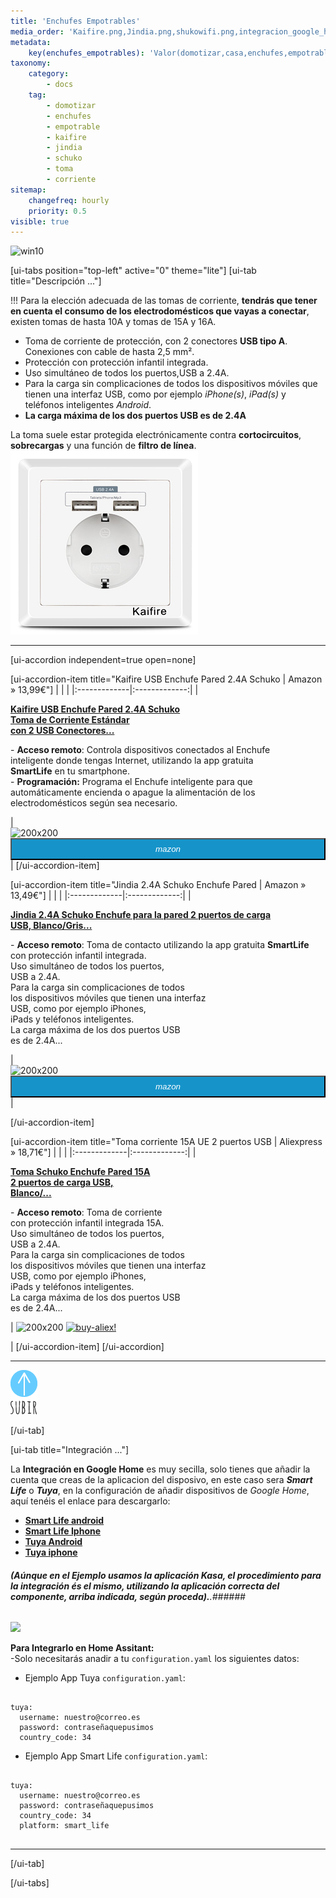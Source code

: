 ```yaml
---
title: 'Enchufes Empotrables'
media_order: 'Kaifire.png,Jindia.png,shukowifi.png,integracion_google_home.gif,up1_azul1.png'
metadata:
    key(enchufes_empotrables): 'Valor(domotizar,casa,enchufes,empotrables,toma,corriente,kaifire,jindia,schuko,aliexpress,amazon)'
taxonomy:
    category:
        - docs
    tag:
        - domotizar
        - enchufes
        - empotrable
        - kaifire
        - jindia
        - schuko
        - toma
        - corriente
sitemap:
    changefreq: hourly
    priority: 0.5
visible: true
---
```


![win10](image://os-compat.png)

[ui-tabs position="top-left" active="0" theme="lite"]
[ui-tab title="Descripción ..."]

!!! Para la elección adecuada de las tomas de corriente, **tendrás que  tener en cuenta el consumo de los electrodomésticos que vayas a conectar**, existen tomas de hasta 10A y tomas de 15A y 16A.

+ Toma de corriente de protección, con 2 conectores **USB tipo A**. Conexiones con cable de hasta 2,5 mm².
+ Protección con protección infantil integrada.
+ Uso simultáneo de todos los puertos,USB a 2.4A.
+ Para la carga sin complicaciones de todos los dispositivos móviles que tienen una interfaz USB, como por ejemplo _iPhone(s)_, _iPad(s)_ y teléfonos inteligentes _Android_.
+ **La carga máxima de los dos puertos USB es de 2.4A**

La toma suele estar protegida electrónicamente contra **cortocircuitos**, **sobrecargas** y una función de **filtro de línea**.
![](Kaifire.png)

---

[ui-accordion independent=true open=none]

[ui-accordion-item title="Kaifire USB Enchufe Pared 2.4A Schuko | Amazon » 13,99€"]
|  |  |
|:-------------|:-------------:|
| <p>[**Kaifire USB Enchufe Pared 2.4A Schuko<br/> Toma de Corriente Estándar<br/> con 2 USB Conectores...**](https://amzn.to/2HqTtKl)</p><p>- **Acceso remoto**: Controla dispositivos conectados al Enchufe<br/>inteligente donde tengas Internet, utilizando la app gratuita<br/> **SmartLife** en tu smartphone.<br/>- **Programación:** Programa el Enchufe inteligente para que<br/>automáticamente encienda o apague la alimentación de los<br/> electrodomésticos según sea necesario.</p> | <div> ![200x200][amzn-Kaifire] <a href="https://amzn.to/2HqTtKl" alt="amazon-link" target="_blank"><button type="button" style="color:#fff;background-color:#1694CA;width:100%;height:35px;"><i class="fa fa-amazon">mazon</i></button></a> </div> |
[/ui-accordion-item]

[ui-accordion-item title="Jindia 2.4A Schuko Enchufe Pared | Amazon » 13,49€"]
|  |  |
|:-------------|:-------------:|
| <p>[**Jindia 2.4A Schuko Enchufe para la pared 2 puertos de carga<br/>USB, Blanco/Gris...**](https://amzn.to/2LIBu7T)</p><p>- **Acceso remoto**: Toma de contacto utilizando la app gratuita **SmartLife**<br/> con protección infantil integrada.<br/> Uso simultáneo de todos los puertos,<br/> USB a 2.4A.<br/>Para la carga sin complicaciones de todos<br/> los dispositivos móviles que tienen una interfaz<br/> USB, como por ejemplo iPhones,<br/> iPads y teléfonos inteligentes.<br/>La carga máxima de los dos puertos USB<br/> es de 2.4A...</p> | <div> ![200x200][amzn-Jindia] <a href="https://amzn.to/2LIBu7T" alt="amazon-link" target="_blank"><button type="button" style="color:#fff;background-color:#1694CA;width:100%;height:35px;"><i class="fa fa-amazon">mazon</i></button></a> </div> |

[/ui-accordion-item]

[ui-accordion-item title="Toma corriente 15A UE 2 puertos USB | Aliexpress » 18,71€"]
|  |  |
|:-------------|:-------------:|
| <p>[**Toma Schuko Enchufe Pared 15A<br/> 2 puertos de carga USB,<br/> Blanco/...**](http://s.click.aliexpress.com/e/86Y7JIs)</p><p>- **Acceso remoto**: Toma de corriente<br/> con protección infantil integrada 15A.<br/> Uso simultáneo de todos los puertos,<br/> USB a 2.4A.<br/>Para la carga sin complicaciones de todos<br/> los dispositivos móviles que tienen una interfaz<br/> USB, como por ejemplo iPhones,<br/> iPads y teléfonos inteligentes.<br/>La carga máxima de los dos puertos USB<br/> es de 2.4A...</p> | ![200x200][amzn-shukowifi] [![buy-aliex!][buy-aliex]](http://s.click.aliexpress.com/e/86Y7JIs)</p> |
[/ui-accordion-item]
[/ui-accordion]

<!--- REFERENCIA A IMAGENES AL PIE DEl ARTÍCULO --->

[amzn-Kaifire]: user:/pages/03.enchufes-Inteligentes/03.enchufes-empotrables/Kaifire.png?lightbox=1024&cropResize=200,200
[amzn-Jindia]: user://pages/03.enchufes-Inteligentes/03.enchufes-empotrables/Jindia.png?lightbox=1024&cropResize=200,200
[amzn-shukowifi]: user://pages/03.enchufes-Inteligentes/03.enchufes-empotrables/shukowifi.png?lightbox=1024&cropResize=200,200
[buy-mzn]: https://dabuttonfactory.com/button.png?t=Comprar+en+AMAZON!&f=Roboto-Bold&ts=16&tc=fff&w=200&h=40&c=5&bgt=unicolored&bgc=037ba2
[buy-aliex]: https://dabuttonfactory.com/button.png?t=Comprar+en+ALIEXPRESS!&f=Roboto-Bold&ts=16&tc=fff&w=200&h=40&c=5&bgt=unicolored&bgc=ffae00

<!--- OCULTO: ![buy-aliex!][buy-aliex] --->
[buy-aliex]: https://dabuttonfactory.com/button.png?t=Comprar+en+ALIEXPRESS!&f=Roboto-Bold&ts=16&tc=fff&w=200&h=40&c=5&bgt=unicolored&bgc=ffae00

---

[![](up1_azul1.png)](# "Volver al Inicio")

[/ui-tab]

[ui-tab title="Integración ..."]

La **Integración en Google Home** es muy secilla, solo tienes que añadir la cuenta que creas de la aplicacion del disposivo, en este caso sera **_Smart Life_**  o  **_Tuya_**,  en la configuración de añadir dispositivos de _Google Home_, aquí tenéis el enlace para descargarlo:
 * [**Smart Life android**](http://bit.ly/2JnEUtN)
 * [**Smart Life Iphone**](https://apple.co/2DVyRsK)
 * [**Tuya Android**](http://bit.ly/2ZYql5T)
 * [**Tuya iphone**](https://apple.co/2vIrNeD)

###### **_(Aúnque en el Ejemplo usamos la aplicación Kasa, el procedimiento para la integración és el mismo, utilizando la aplicación correcta del componente, arriba indicada, según proceda)._**.###### 
![](integracion_google_home.gif)

**Para Integrarlo en Home Assitant:**<br/>
-Solo necesitarás anadir a tu `configuration.yaml` los siguientes datos:

+ Ejemplo  App Tuya `configuration.yaml`:

```text

tuya:
  username: nuestro@correo.es
  password: contraseñaquepusimos
  country_code: 34 

```
+ Ejemplo  App Smart Life `configuration.yaml`:

```text
​
tuya:
  username: nuestro@correo.es
  password: contraseñaquepusimos
  country_code: 34
  platform: smart_life
​
```
---

[/ui-tab]

[/ui-tabs]